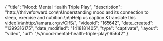 {
    "title": "Mood: Mental Health Triple Play",
    "description": "http:\/\/thriveforward.com\nUnderstanding mood and its connection to sleep, exercise and nutrition.\n\nHelp us caption & translate this video!\n\nhttp:\/\/amara.org\/v\/CIfS\/",
    "videoid": "165642",
    "date_created": "1399316175",
    "date_modified": "1418181405",
    "type": "captivate",
    "layout": "video",
    "url": "\/v\/mood-mental-health-triple-play\/165642"
}